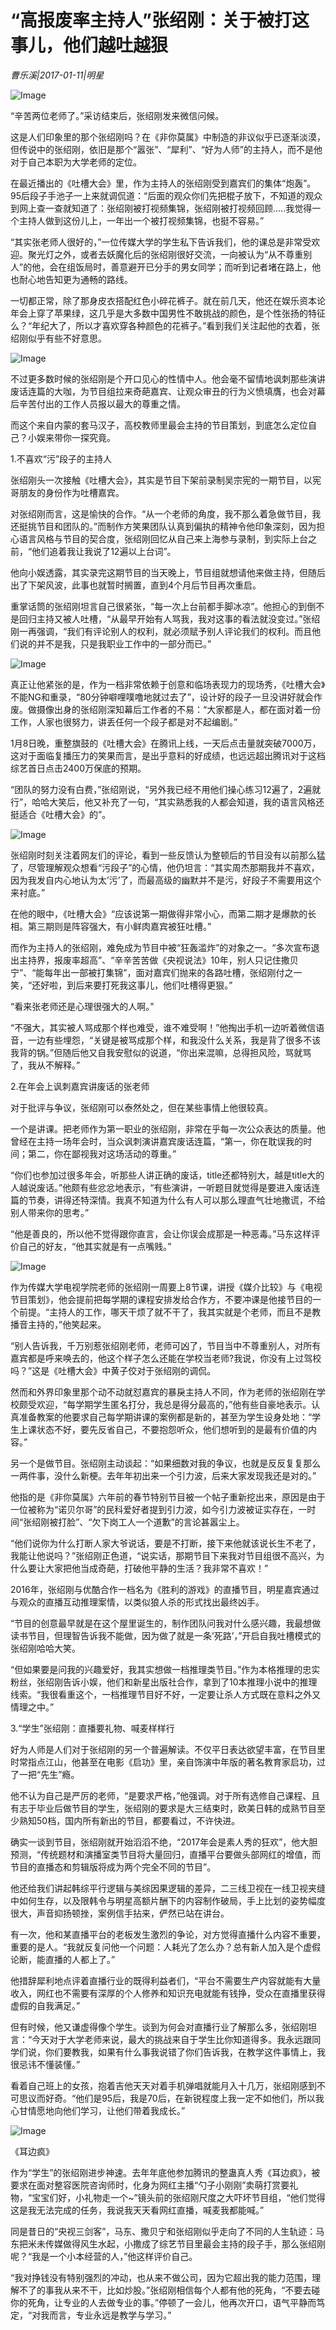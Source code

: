 # “高报废率主持人”张绍刚：关于被打这事儿，他们越吐越狠

*曹乐溪|2017-01-11|明星*

![Image](http://p3.pstatp.com/large/37e500001d60d6ab7626)

“辛苦两位老师了。”采访结束后，张绍刚发来微信问候。

这是人们印象里的那个张绍刚吗？在《非你莫属》中制造的非议似乎已逐渐淡漠，但传说中的张绍刚，依旧是那个“嚣张”、“犀利”、“好为人师”的主持人，而不是他对于自己本职为大学老师的定位。

在最近播出的《吐槽大会》里，作为主持人的张绍刚受到嘉宾们的集体“炮轰”。95后段子手池子一上来就调侃道：“后面的观众你们先把棍子放下，不知道的观众到网上查一查就知道了：张绍刚被打视频集锦，张绍刚被打视频回顾.....我觉得一个主持人做到这份儿上，一年出一个被打视频集锦，也挺不容易。”

“其实张老师人很好的，”一位传媒大学的学生私下告诉我们，他的课总是非常受欢迎。聚光灯之外，或者去妖魔化后的张绍刚很好交流，一向被认为“从不尊重别人”的他，会在组饭局时，善意避开已分手的男女同学；而听到记者堵在路上，他也耐心地告知更为通畅的路线。

一切都正常，除了那身皮衣搭配红色小碎花裤子。就在前几天，他还在娱乐资本论年会上穿了苹果绿，这几乎是大多数中国男性不敢挑战的颜色，是个性张扬的特征么？“年纪大了，所以才喜欢穿各种颜色的花裤子。”看到我们关注起他的衣着，张绍刚似乎有些不好意思。

![Image](http://p1.pstatp.com/large/37e300002a78ba5190ca)

不过更多数时候的张绍刚是个开口见心的性情中人。他会毫不留情地讽刺那些演讲废话连篇的大咖，为节目组拉来奇葩嘉宾、让观众审丑的行为义愤填膺，也会对幕后辛苦付出的工作人员报以最大的尊重之情。

而这个来自内蒙的套马汉子，高校教师里最会主持的节目策划，到底怎么定位自己？小娱来带你一探究竟。

1.不喜欢“污”段子的主持人

张绍刚头一次接触《吐槽大会》，其实是节目下架前录制吴宗宪的一期节目，以宪哥朋友的身份作为吐槽嘉宾。

对张绍刚而言，这是愉快的合作。“从一个老师的角度，我不那么着急做节目，我还挺挑节目和团队的。”而制作方笑果团队认真到偏执的精神令他印象深刻，因为担心语言风格与节目的契合度，张绍刚回忆从自己来上海参与录制，到实际上台之前，“他们追着我让我说了12遍以上台词”。

他向小娱透露，其实录完这期节目的当天晚上，节目组就想请他来做主持，但随后出了下架风波，此事也就暂时搁置，直到4个月后节目再次重启。

重掌话筒的张绍刚坦言自己很紧张，“每一次上台前都手脚冰凉”。他担心的到倒不是回归主持又被人吐槽，“从最早开始有人骂我，我对这事的看法就没变过。”张绍刚一再强调，“我们有评论别人的权利，就必须赋予别人评论我们的权利。而且他们说的并不是我，只是我职业工作中的一部分而已。”

![Image](http://p3.pstatp.com/large/37e400002516e51ee77b)

真正让他紧张的是，作为一档非常依赖于创意和临场表现力的现场秀，《吐槽大会》不能NG和重录，“80分钟噼哩噗噜地就过去了”，设计好的段子一旦没讲好就会作废。做摄像出身的张绍刚深知幕后工作者的不易：“大家都是人，都在面对着一份工作，人家也很努力，讲丢任何一个段子都是对不起编剧。”

1月8日晚，重整旗鼓的《吐槽大会》在腾讯上线，一天后点击量就突破7000万，这对于面临复播压力的笑果而言，是出乎意料的好成绩，也远远超出腾讯对于这档综艺首日点击2400万保底的预期。

“团队的努力没有白费，”张绍刚说，“另外我已经不用他们操心练习12遍了，2遍就行”，哈哈大笑后，他又补充了一句，“其实熟悉我的人都会知道，我的语言风格还挺适合《吐槽大会》的”。

![Image](http://p3.pstatp.com/large/37e60000144c8e7f5cd9)

张绍刚时刻关注着网友们的评论，看到一些反馈认为整顿后的节目没有以前那么猛了，尽管理解观众想看“污段子”的心情，他仍坦言：“其实周杰那期我并不喜欢，因为我发自内心地认为太’污’了，而最高级的幽默并不是污，好段子不需要用这个来衬底。”

在他的眼中，《吐槽大会》“应该说第一期做得非常小心，而第二期才是爆款的长相。第三期则是阵容强大，有小鲜肉嘉宾被狂吐槽。”

而作为主持人的张绍刚，难免成为节目中被“狂轰滥炸”的对象之一。“多次宣布退出主持界，报废率超高”、“辛辛苦苦做《央视说法》10年，别人只记住撒贝宁”、“能每年出一部被打集锦”，面对嘉宾们抛来的各路吐槽，张绍刚付之一笑，“还好啦，到后来要打死我这事儿，他们吐槽得更狠。”

“看来张老师还是心理很强大的人啊。”

“不强大，其实被人骂成那个样也难受，谁不难受啊！”他掏出手机一边听着微信语音，一边有些埋怨，“关键是被骂成那个样，和我没什么关系，我是背了很多不该我背的锅。”但随后他又自我安慰似的说道，“你出来混嘛，总得担风险，骂就骂了，我从不解释。”

2.在年会上讽刺嘉宾讲废话的张老师

对于批评与争议，张绍刚可以泰然处之，但在某些事情上他很较真。

一个是讲课。把老师作为第一职业的张绍刚，非常在乎每一次公众表达的质量。他曾经在主持一场年会时，当众讽刺演讲嘉宾废话连篇，“第一，你在耽误我的时间；第二，你在鄙视我对这场活动的尊重。”

“你们也参加过很多年会，听那些人讲正确的废话，title还都特别大，越是title大的人越说废话。”他颇有些忿忿地表示，“有些演讲，一听题目就觉得是要进入废话连篇的节奏，讲得还特深情。我真不知道为什么有人可以那么理直气壮地撒谎，不给别人带来你的思考。”

“他是善良的，所以他不觉得跟你直言，会让你误会成那是一种恶毒。”马东这样评价自己的好友，“他其实就是有一点嘴贱。”

![Image](http://p3.pstatp.com/large/37e300002a7b95be2cf7)

作为传媒大学电视学院老师的张绍刚一周要上8节课，讲授《媒介比较》与《电视节目策划》，他会提前把每学期的课程安排发给合作方，不要冲课是他接节目的一个前提。“主持人的工作，哪天干烦了就不干了，我其实就是个老师，而且不是教播音主持的，”他笑起来。

“别人告诉我，千万别惹张绍刚老师，老师可凶了，节目当中不尊重别人，对所有嘉宾都是呼来唤去的，他这个样子怎么还能在学校当老师?我说，你没有上过驾校吗？”这是《吐槽大会》中黄子佼对于张绍刚的调侃。

然而和外界印象里那个动不动就怼嘉宾的暴戾主持人不同，作为老师的张绍刚在学校颇受欢迎，“每学期学生匿名打分，我总是得分最高的，”他有些自豪地表示。认真准备教案的他要求自己每学期讲课的案例都是新的，甚至为学生设身处地：“学生上课状态不好，要先反省自己，不要抱怨听众，他们想听到的是最有价值的内容。”

另一个是做节目。张绍刚主动谈起：“如果细数对我的争议，也就是反反复复那么一两件事，没什么新梗。去年年初出来一个引力波，后来大家发现我还是对的。”

他指的是《非你莫属》六年前的春节特别节目被一个帖子重新挖出来，原因是由于一位被称为“诺贝尔哥”的民科爱好者提到引力波，如今引力波被证实存在，一时间“张绍刚被打脸”、“欠下岗工人一个道歉”的言论甚嚣尘上。

“他们说你为什么打断人家大爷说话，要是不打断，接下来他就该说长生不老了，我能让他说吗？”张绍刚正色道，“说实话，那期节目下来我对节目组很不高兴，为什么要让大家把他当成奇葩，打破他平静的生活？我非常不喜欢！”

2016年，张绍刚与优酷合作一档名为《胜利的游戏》的直播节目，明星嘉宾通过与观众的直播互动推理案情，以类似狼人杀的形式找出最终凶手。

“节目的创意最早就是在这个屋里诞生的，制作团队问我对什么感兴趣，我最想做读书节目，但理智告诉我不能做，因为做了就是一条’死路’，”开启自我吐槽模式的张绍刚哈哈大笑。

“但如果要是问我的兴趣爱好，我其实想做一档推理类节目。”作为本格推理的忠实粉丝，张绍刚告诉小娱，他们和新星出版社合作，拿到了10本推理小说中的推理线索。“我很看重这个，一档推理节目好不好，一定要让杀人方式既在意料之外又情理之中。”

3.“学生”张绍刚：直播要礼物、喊麦样样行

好为人师是人们对于张绍刚的另一个普遍解读。不仅平日表达欲望丰富，在节目里时常指点江山，他甚至在电影《启功》里，亲自饰演中年版的著名教育家启功，过了一把“先生”瘾。

他不认为自己是严厉的老师，“是要求严格，”他强调。对于所有选修自己课程、且有志于毕业后做节目的学生，张绍刚的要求是大三结束时，欧美日韩的成熟节目至少熟知50档，国内所有新出的节目，都要看过，不许快进。

确实一谈到节目，张绍刚就开始滔滔不绝，“2017年会是素人秀的狂欢”，他大胆预测，“传统题材和演播室类节目将大量回归，直播平台要做头部网红的增值，而节目的直播态和剪辑版将成为两个完全不同的节目”。

他还给我们讲起韩综平行逻辑与美综因果逻辑的差异，二三线卫视在一线卫视夹缝中如何生存，以及限韩令与明星高额片酬下的内容制作破局，手上比划的姿势幅度很大，声音抑扬顿挫，案例信手拈来，俨然已站在讲台。

有一次，他和某直播平台的老板发生激烈的争论，对方觉得直播什么内容不重要，重要的是人。“我就反复问他一个问题：人耗光了怎么办？总有新人加入是个虚假论断，能直播的人都上了。”

他措辞犀利地点评着直播行业的既得利益者们，“平台不需要生产内容就能有大量收入，网红也不需要有深厚的个人修养和知识充电就能有钱挣，受众在直播里获得虚假的自我满足。”

但有时候，他又谦虚得像个学生。谈到为何会对直播行业了解那么多，张绍刚坦言：“今天对于大学老师来说，最大的挑战来自于学生比你知道得多。我永远跟同学们说，你们要教我，如果有什么事我说错了你们告诉我，在教学这件事情上，我很忌讳不懂装懂。”

看着自己班上的女孩，抱着吉他天天对着手机弹唱就能月入十几万，张绍刚感到不可思议而好奇。“他们是95后，我是70后，在新锐程度上我一定不如他们，所以我心甘情愿地向他们学习，让他们带着我成长。”

![Image](http://p3.pstatp.com/large/37e60000144dc8a90f69)

《耳边疯》

作为“学生”的张绍刚进步神速。去年年底他参加腾讯的整蛊真人秀《耳边疯》，被要求在面对整容医院咨询师时，化身为网红主播“勺子小刚刚”卖萌打赏要礼物，“宝宝们好，小礼物走一个~”镜头前的张绍刚尺度之大吓坏节目组，“他们觉得这是我无法完成的任务，我说我天天看网红直播，喊麦我都能喊。”

同是昔日的“央视三剑客”，马东、撒贝宁和张绍刚似乎走向了不同的人生轨迹：马东把米未传媒做得风生水起，小撒成了综艺节目里最会主持的段子手，那么张绍刚呢？“我是一个小本经营的人，”他这样评价自己。

“我对挣钱没有特别强烈的冲动，也从来不做公司，因为它超出我的能力范围，理解不了的事我从来不干，比如炒股。”张绍刚相信每个人都有他的死角，“不要去碰你的死角，让专业的人去做专业的事。”停顿了一会儿，他再次开口，语气平静而笃定，“对我而言，专业永远是教学与学习。”

